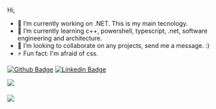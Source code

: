 Hi, 

- 🔭 I’m currently working on .NET. This is my main tecnology.
- 🌱 I’m currently learning c++, powershell, typescript, .net, software engineering and architecture. 
- 👯 I’m looking to collaborate on any projects, send me a message. :)
- ⚡ Fun fact: I'm afraid of css.



[![Github Badge](https://img.shields.io/badge/-Github-000?style=flat-square&logo=Github&logoColor=white&link=https://github.com/aislan-michel)](https://github.com/aislan-michel)
[![Linkedin Badge](https://img.shields.io/badge/-LinkedIn-blue?style=flat-square&logo=Linkedin&logoColor=white&link=https://www.linkedin.com/in/aislan-michel/)](https://www.linkedin.com/in/aislan-michel/)

<p align="justify">
  <img align="center" src="https://github-readme-stats.vercel.app/api?username=aislanmi&show_icons=true&count_private=true&theme=algolia" />
</p>

####

<p>
  <img align="center" src="https://github-readme-stats.vercel.app/api/top-langs/?username=aislanmi&layout=compact&theme=algolia" />
</p>


<!--
**aislanmi/aislanmi** is a ✨ _special_ ✨ repository because its `README.md` (this file) appears on your GitHub profile.

Here are some ideas to get you started:

- 🔭 I’m currently working on ...
- 🌱 I’m currently learning ...
- 👯 I’m looking to collaborate on ...
- 🤔 I’m looking for help with ...
- 💬 Ask me about ...
- 📫 How to reach me: ...
- 😄 Pronouns: ...
- ⚡ Fun fact: ...
-->
